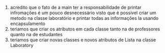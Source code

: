 1. acredito que o fato de a main ter a responsabilidade de printar infromações é um pouco desnecessário visto que é possivel criar um metodo na classe laboratório e printar todas as informações la usando encapsulamento
2. teriamos que criar os atributos em cada classe tanto na de professores quanto na de estudantes
3. teriamos que criar novas classes e novos atributos de Lista na classe Laboratory
